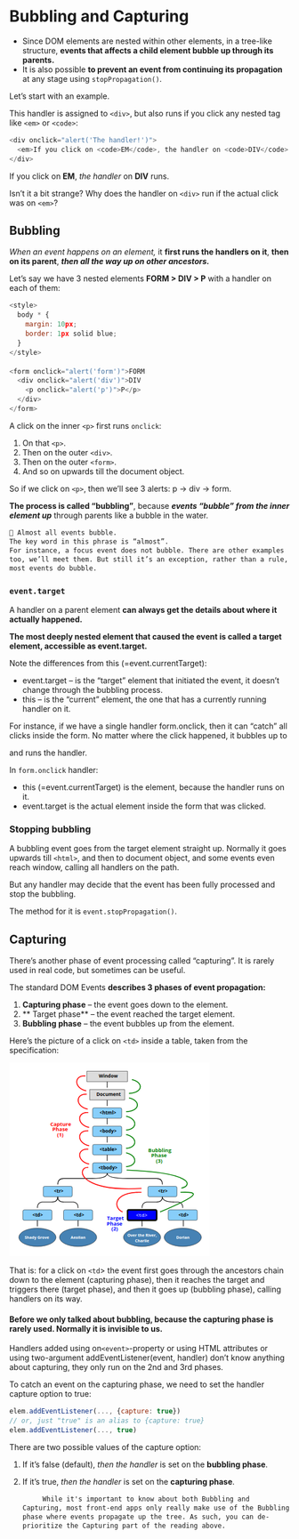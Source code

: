 # Bubbling and Capturing
* Since DOM elements are nested within other elements, in a tree-like structure, **events that affects a child element bubble up through its parents.**
* It is also possible **to prevent an event from continuing its propagation** at any stage using ```stopPropagation()```.

Let’s start with an example.

This handler is assigned to ```<div>```, but also runs if you click any nested tag like ```<em>``` or ```<code>```:
```javascript
<div onclick="alert('The handler!')">
  <em>If you click on <code>EM</code>, the handler on <code>DIV</code> runs.</em>
</div>
```
If you click on **EM**, *the handler* on **DIV** runs.

Isn’t it a bit strange? Why does the handler on ```<div>``` run if the actual click was on ```<em>```?

## Bubbling
*When an event happens on an element,* it **first runs the handlers on it**, **then on its parent**, ***then all the way up on other ancestors.***

Let’s say we have 3 nested elements **FORM > DIV > P** with a handler on each of them:
```javascript
<style>
  body * {
    margin: 10px;
    border: 1px solid blue;
  }
</style>

<form onclick="alert('form')">FORM
  <div onclick="alert('div')">DIV
    <p onclick="alert('p')">P</p>
  </div>
</form>
```
A click on the inner ```<p>``` first runs ```onclick```:

1. On that ```<p>```.
2. Then on the outer ```<div>```.
3. Then on the outer ```<form>```.
4. And so on upwards till the document object.

So if we click on ```<p>```, then we’ll see 3 alerts: p → div → form.

**The process is called “bubbling”**, because ***events “bubble” from the inner element up*** through parents like a bubble in the water.

    🚫 Almost all events bubble.
    The key word in this phrase is “almost”.
    For instance, a focus event does not bubble. There are other examples too, we’ll meet them. But still it’s an exception, rather than a rule, most events do bubble.

### **```event.target```**

A handler on a parent element **can always get the details about where it actually happened.**

**The most deeply nested element that caused the event is called a target element, accessible as event.target.**

Note the differences from this (=event.currentTarget):
* event.target – is the “target” element that initiated the event, it doesn’t change through the bubbling process.
* this – is the “current” element, the one that has a currently running handler on it.

For instance, if we have a single handler form.onclick, then it can “catch” all clicks inside the form. No matter where the click happened, it bubbles up to <form> and runs the handler.

In ```form.onclick``` handler:
* this (=event.currentTarget) is the <form> element, because the handler runs on it.
* event.target is the actual element inside the form that was clicked.

### Stopping bubbling
A bubbling event goes from the target element straight up. Normally it goes upwards till ```<html>```, and then to document object, and some events even reach window, calling all handlers on the path.

But any handler may decide that the event has been fully processed and stop the bubbling.

The method for it is ```event.stopPropagation()```.

## Capturing
There’s another phase of event processing called “capturing”. It is rarely used in real code, but sometimes can be useful.

The standard DOM Events **describes 3 phases of event propagation:**
1. **Capturing phase** – the event goes down to the element.
2. ** Target phase** – the event reached the target element.
3. **Bubbling phase** – the event bubbles up from the element.

Here’s the picture of a click on ```<td>``` inside a table, taken from the specification:

![](2021-11-13-18-23-49.png)

That is: for a click on ```<td```> the event first goes through the ancestors chain down to the element (capturing phase), then it reaches the target and triggers there (target phase), and then it goes up (bubbling phase), calling handlers on its way.

#### Before we only talked about bubbling, because the capturing phase is rarely used. Normally it is invisible to us.

Handlers added using on```<event>```-property or using HTML attributes or using two-argument addEventListener(event, handler) don’t know anything about capturing, they only run on the 2nd and 3rd phases.

To catch an event on the capturing phase, we need to set the handler capture option to true:

```javascript
elem.addEventListener(..., {capture: true})
// or, just "true" is an alias to {capture: true}
elem.addEventListener(..., true)
```

There are two possible values of the capture option:

1. If it’s false (default), *then the handler* is set on the **bubbling phase**.
2. If it’s true, *then the handler* is set on the **capturing phase**.


            While it's important to know about both Bubbling and Capturing, most front-end apps only really make use of the Bubbling phase where events propagate up the tree. As such, you can de-prioritize the Capturing part of the reading above.
